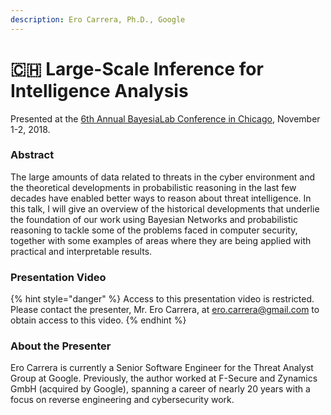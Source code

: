 ```yaml
---
description: Ero Carrera, Ph.D., Google
---
```


# 🇨🇭 Large-Scale Inference for Intelligence Analysis

Presented at the [6th Annual BayesiaLab Conference in Chicago](./), November 1-2, 2018.

### Abstract <a href="#h2_148496644" id="h2_148496644"></a>

The large amounts of data related to threats in the cyber environment and the theoretical developments in probabilistic reasoning in the last few decades have enabled better ways to reason about threat intelligence. In this talk, I will give an overview of the historical developments that underlie the foundation of our work using Bayesian Networks and probabilistic reasoning to tackle some of the problems faced in computer security, together with some examples of areas where they are being applied with practical and interpretable results.

### Presentation Video <a href="#h2_646233003" id="h2_646233003"></a>

{% hint style="danger" %}
Access to this presentation video is restricted. Please contact the presenter, Mr. Ero Carrera, at [ero.carrera@gmail.com](mailto:ero.carrera@gmail.com) to obtain access to this video.&#x20;
{% endhint %}

### About the Presenter

Ero Carrera is currently a Senior Software Engineer for the Threat Analyst Group at Google. Previously, the author worked at F-Secure and Zynamics GmbH (acquired by Google), spanning a career of nearly 20 years with a focus on reverse engineering and cybersecurity work.
